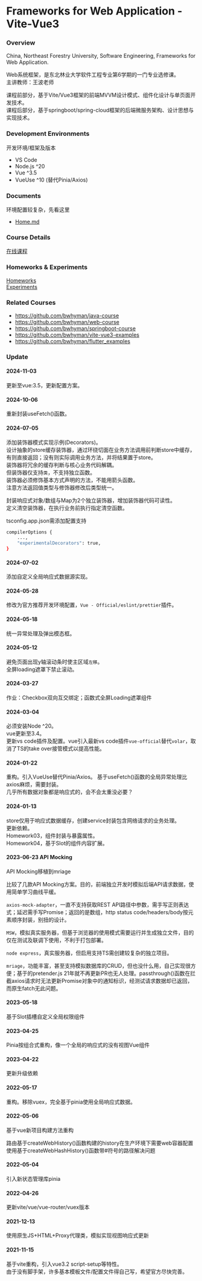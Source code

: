 # Frameworks for Web Application - Vite-Vue3

### Overview

China, Northeast Forestry University, Software Engineering, Frameworks for Web Application.

Web系统框架，是东北林业大学软件工程专业第6学期的一门专业选修课。  
主讲教师：王波老师

课程前部分，基于Vite/Vue3框架的前端MVVM设计模式、组件化设计与单页面开发技术。  
课程后部分，基于springboot/spring-cloud框架的后端微服务架构、设计思想与实现技术。

### Development Environments

开发环境/框架及版本

- VS Code
- Node.js ^20
- Vue ^3.5
- VueUse ^10 (替代Pinia/Axios)

### Documents

环境配置较复杂，先看这里

- [Home.md](Home.md)

### Course Details

[在线课程](https://mooc1-1.chaoxing.com/course/208931964.html)

### Homeworks & Experiments

[Homeworks](./homework.md)  
[Experiments](./experiments.md)

### Related Courses

- https://github.com/bwhyman/java-course
- https://github.com/bwhyman/web-course
- https://github.com/bwhyman/springboot-course
- https://github.com/bwhyman/vite-vue3-examples
- https://github.com/bwhyman/flutter_examples

### Update

#### 2024-11-03

更新至vue:3.5，更新配置方案。

#### 2024-10-06

重新封装useFetch()函数。

#### 2024-07-05

添加装饰器模式实现示例(Decorators)。  
设计抽象的store缓存装饰器，通过环绕切面在业务方法调用前判断store中缓存，
有则直接返回；没有则实际调用业务方法，并将结果置于store。  
装饰器将冗余的缓存判断与核心业务代码解耦。  
但装饰器仅支持`类`，不支持独立函数。  
装饰器必须修饰基本方式声明的方法，不能用箭头函数。  
注意方法返回值类型与修饰器修改后类型统一。

封装响应式对象/数组与Map为2个独立装饰器，增加装饰器代码可读性。  
定义清空装饰器，在执行业务前执行指定清空函数。

tsconfig.app.json需添加配置支持

```sh
compilerOptions {
    ...,
    "experimentalDecorators": true,
}
```

#### 2024-07-02

添加自定义全局响应式数据源实现。

#### 2024-05-28

修改为官方推荐开发环境配置，`Vue - Official/eslint/prettier`插件。

#### 2024-05-18

统一异常处理及弹出模态框。

#### 2024-05-12

避免页面出现y轴滚动条时使主区域`左移`。  
全屏loading遮罩下禁止滚动。

#### 2024-03-27

作业：Checkbox双向互交绑定；函数式全屏Loading遮罩组件

#### 2024-03-04

必须安装Node ^20。  
vue更新至3.4。  
更新vs code插件及配置。vue引入最新vs code插件`vue-official`替代`volar`，取消了TS的take over接管模式以提高性能。

#### 2024-01-22

重构。引入VueUse替代Pinia/Axios。
基于useFetch()函数的全局异常处理比axios麻烦，需要封装。  
几乎所有数据对象都是响应式的，会不会太重没必要？

#### 2024-01-13

store仅用于响应式数据缓存，创建service封装包含网络请求的业务处理。  
更新依赖。  
Homework03，组件封装与暴露属性。  
Homework04，基于Slot的组件内容扩展。

#### 2023-06-23 API Mocking

API Mocking移植到mriage

比较了几款API Mocking方案。目的，前端独立开发时模拟后端API请求数据，使用简单学习曲线平缓。

`axios-mock-adapter`，一直不支持获取REST API路径中参数，需手写正则表达式；延迟需手写Promise；返回的是数组，http status code/headers/body按元素顺序封装，别扭的设计。

`MSW`，模拟真实服务器，但基于浏览器的使用模式需要运行并生成独立文件，目的仅在测试及联调下使用，不利于打包部署。

`node express`，真实服务器，但启用支持TS需创建较复杂的独立项目。

`mriage`，功能丰富，甚至支持模拟数据库的CRUD，但也没什么用，自己实现很方便；基于的pretender.js 21年就不再更新PR也无人处理。passthrough()函数在拦截axios请求时无法更新Promise对象中的通知标识，经测试请求数据却已返回，而原生fatch无此问题。

#### 2023-05-18

基于Slot插槽自定义全局权限组件

#### 2023-04-25

Pinia按组合式重构，像一个全局的响应式的没有视图Vue组件

#### 2023-04-22

更新升级依赖

#### 2022-05-17

重构。移除vuex，完全基于pinia使用全局响应式数据。

#### 2022-05-06

基于vue新项目构建方法重构

路由基于createWebHistory()函数构建的history在生产环境下需要web容器配置  
使用基于createWebHashHistory()函数带#符号的路径解决问题

#### 2022-05-04

引入新状态管理库pinia

#### 2022-04-26

更新vite/vue/vue-router/vuex版本

#### 2021-12-13

使用原生JS+HTML+Proxy代理类，模拟实现视图响应式更新

#### 2021-11-15

基于vite重构，引入vue3.2 script-setup等特性。  
由于没有脚手架，许多基本模板文件/配置文件得自己写，希望官方尽快完善。
